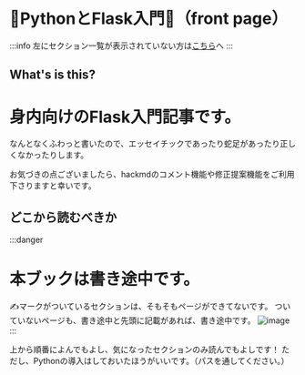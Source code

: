 🦀PythonとFlask入門🦀（front page）
===

:::info
左にセクション一覧が表示されていない方は[こちら](https://hackmd.io/@kaniyama-t/flask_introduction4nitk)へ
:::

## What's is this?

<h1>身内向けのFlask入門記事です。</h1>

なんとなくふわっと書いたので、エッセイチックであったり蛇足があったり正しくなかったりします。

お気づきの点ございましたら、hackmdのコメント機能や修正提案機能をご利用下さりますと幸いです。

## どこから読むべきか

:::danger
<h1>本ブックは書き途中です。</h1>

✍マークがついているセクションは、そもそもページができてないです。
ついていないページも、書き途中と先頭に記載があれば、書き途中です。
![image](https://hackmd.io/_uploads/SJdLXSQH0.png)
:::

上から順番によんでもよし、気になったセクションのみ読んでもよしです！
ただし、Pythonの導入はしておいたほうがいいです。（パスを通してください。）